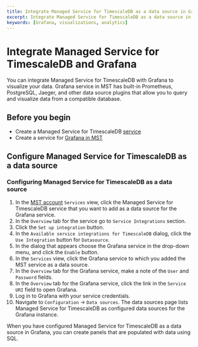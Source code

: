 ```yaml
---
title: Integrate Managed Service for TimescaleDB as a data source in Grafana
excerpt: Integrate Managed Service for TimescaleDB as a data source in Grafana to visualize your data
keywords: [Grafana, visualizations, analytics]
---
```


# Integrate Managed Service for TimescaleDB and Grafana

You can integrate Managed Service for TimescaleDB with Grafana to visualize your data.
Grafana service in MST has built-in Prometheus, PostgreSQL, Jaeger, and other data source plugins
that allow you to query and visualize data from a compatible database.

## Before you begin

*   Create a Managed Service for TimescaleDB [service][mst-install]
*   Create a service for [Grafana in MST][grafana-install]

## Configure Managed Service for TimescaleDB as a data source

<procedure>

### Configuring Managed Service for TimescaleDB as a data source

1.  In the [MST account][mst-login] `Services` view, click the Managed Service
    for TimescaleDB service that you want to add as a data source for the Grafana
    service.
1.  In the `Overview` tab for the service go to `Service Integrations` section.
1.  Click the `Set up integration` button.
1.  In the `Available service integrations for TimescaleDB` dialog, click
    the `Use Integration` button for `Datasource`.
1.  In the dialog that appears choose the Grafana service in the drop-down menu,
    and click the `Enable` button.
1.  In the `Services` view, click the Grafana service to which you added the MST
    service as a data source.
1.  In the `Overview` tab for the Grafana service, make a note of the `User` and
    `Password` fields.
1.  In the `Overview` tab for the Grafana service, click the link in the
   `Service URI` field to open Grafana.
1.  Log in to Grafana with your service credentials.
1.  Navigate to `Configuration` → `Data sources`. The data sources page lists
    Managed Service for TimescaleDB as configured data sources for the Grafana instance.

</procedure>

When you have configured Managed Service for TimescaleDB as a data source in
Grafana, you can create panels that are populated with data using SQL.

[grafana-install]: /timescaledb/:currentVersion:/tutorials/grafana/installation/#create-a-new-service-for-grafana
[mst-install]: /install/:currentVersion:/installation-mst/#create-your-first-service
[mst-login]: https://portal.managed.timescale.com
